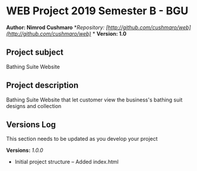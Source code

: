 # WEB Project 2019 Semester B - BGU
**Author: Nimrod Cushmaro**
**Repository:
[http://github.com/cushmaro/web](http://github.com/cushmaro/web)*
*
**Version: 1.0**
## Project subject
Bathing Suite Website
## Project description
Bathing Suite Website that let customer view the business's bathing suit designs and collection
## Versions Log
 This section needs to be updated as you develop your project

**Versions:**
*1.0.0*
- Initial project structure
    – Added index.html